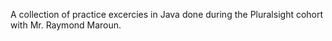 A collection of practice excercies in Java done during the Pluralsight cohort with Mr. Raymond Maroun.
